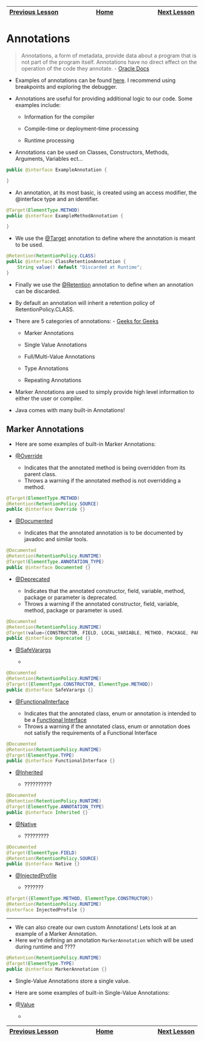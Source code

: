 | [Previous Lesson](https://github.com/Kevin-Lago/java-guide/tree/main/src/) <img width=1000/> | [Home](https://github.com/Kevin-Lago/java-guide) <img width=1000/> | [Next Lesson](https://github.com/Kevin-Lago/java-hackerrank-solutions/tree/main/src/)<img width=1000> |
|:---------------------------------------------------------------------------------------------|:------------------------------------------------------------------:|------------------------------------------------------------------------------------------------------:|

# Annotations

> Annotations, a form of metadata, provide data about a program that is not part of the program itself. Annotations have no direct effect on the operation of the code they annotate. - [Oracle Docs](https://docs.oracle.com/javase/tutorial/java/annotations/)

- Examples of annotations can be found [here](https://github.com/Kevin-Lago/java-vanilla-annotations). I recommend using breakpoints and exploring the debugger.

- Annotations are useful for providing additional logic to our code. Some examples include:

    - Information for the compiler

    - Compile-time or deployment-time processing

    - Runtime processing

- Annotations can be used on Classes, Constructors, Methods, Arguments, Variables ect...

```java
public @interface ExampleAnnotation {

}
```

- An annotation, at its most basic, is created using an access modifier, the @interface type and an identifier.

```java
@Target(ElementType.METHOD)
public @interface ExampleMethodAnnotation {

}
```

- We use the [@Target](https://docs.oracle.com/javase/8/docs/api/java/lang/annotation/Target.html) annotation to define where the annotation is meant to be used.

```java
@Retention(RetentionPolicy.CLASS)
public @interface ClassRetentionAnnotation {
    String value() default "Discarded at Runtime";
}
```

- Finally we use the [@Retention](https://docs.oracle.com/javase/8/docs/api/java/lang/annotation/Retention.html) annotation to define when an annotation can be discarded.

- By default an annotation will inherit a retention policy of RetentionPolicy.CLASS.

- There are 5 categories of annotations: - [Geeks for Geeks](https://www.geeksforgeeks.org/annotations-in-java/)

    - Marker Annotations

    - Single Value Annotations

    - Full/Multi-Value Annotations

    - Type Annotations

    - Repeating Annotations

- Marker Annotations are used to simply provide high level information to either the user or compiler.

- Java comes with many built-in Annotations! 

## Marker Annotations

- Here are some examples of built-in Marker Annotations:

- [@Override](https://docs.oracle.com/javase/7/docs/api/java/lang/Override.html)
    
    - Indicates that the annotated method is being overridden from its parent class.
    - Throws a warning if the annotated method is not overridding a method.

```java
@Target(ElementType.METHOD)
@Retention(RetentionPolicy.SOURCE)
public @interface Override {}
```

- [@Documented](https://docs.oracle.com/javase/8/docs/api/java/lang/annotation/Documented.html)

    - Indicates that the annotated annotation is to be documented by javadoc and similar tools.

```java
@Documented
@Retention(RetentionPolicy.RUNTIME)
@Target(ElementType.ANNOTATION_TYPE)
public @interface Documented {}
```

- [@Deprecated](https://docs.oracle.com/javase/8/docs/api/java/lang/Deprecated.html)

    - Indicates that the annotated constructor, field, variable, method, package or parameter is deprecated.
    - Throws a warning if the annotated constructor, field, variable, method, package or parameter is used.

```java
@Documented
@Retention(RetentionPolicy.RUNTIME)
@Target(value={CONSTRUCTOR, FIELD, LOCAL_VARIABLE, METHOD, PACKAGE, PARAMETER, TYPE})
public @interface Deprecated {}
```

- [@SafeVarargs](https://docs.oracle.com/javase/8/docs/api/java/lang/SafeVarargs.html)

    -

```java
@Documented
@Retention(RetentionPolicy.RUNTIME)
@Target({ElementType.CONSTRUCTOR, ElementType.METHOD})
public @interface SafeVarargs {}
```

- [@FunctionalInterface](https://docs.oracle.com/javase/8/docs/api/java/lang/FunctionalInterface.html)

    - Indicates that the annotated class, enum or annotation is intended to be a [Functional Interface](https://www.geeksforgeeks.org/functional-interfaces-java/)
    - Throws a warning if the annotated class, enum or annotation does not satisfy the requirements of a Functional Interface

```java
@Documented
@Retention(RetentionPolicy.RUNTIME)
@Target(ElementType.TYPE)
public @interface FunctionalInterface {}
```

- [@Inherited](https://docs.oracle.com/javase/8/docs/api/java/lang/annotation/Inherited.html)

    - ??????????

```java
@Documented
@Retention(RetentionPolicy.RUNTIME)
@Target(ElementType.ANNOTATION_TYPE)
public @interface Inherited {}
```

- [@Native](https://docs.oracle.com/javase/10/docs/api/java/lang/annotation/Native.html)

    - ?????????

```java
@Documented
@Target(ElementType.FIELD)
@Retention(RetentionPolicy.SOURCE)
public @interface Native {}
```

-   [@InjectedProfile]()

    - ???????

```java
@Target({ElementType.METHOD, ElementType.CONSTRUCTOR})
@Retention(RetentionPolicy.RUNTIME)
@interface InjectedProfile {}
```

---

- We can also create our own custom Annotations! Lets look at an example of a Marker Annotation.
- Here we're defining an annotation ```MarkerAnnotation``` which will be used during runtime and ????

```java
@Retention(RetentionPolicy.RUNTIME)
@Target(ElementType.TYPE)
public @interface MarkerAnnotation {}
```

- Single-Value Annotations store a single value. 

- Here are some examples of built-in Single-Value Annotations:

- [@Value]()

    - 


| <img width=1000/> [Previous Lesson](https://github.com/Kevin-Lago/java-guide/tree/main/src/) | <img width=1000/> [Home](https://github.com/Kevin-Lago/java-guide) | <img width=1000> [Next Lesson](https://github.com/Kevin-Lago/java-hackerrank-solutions/tree/main/src/) |
|:---------------------------------------------------------------------------------------------|:------------------------------------------------------------------:|-------------------------------------------------------------------------------------------------------:|
